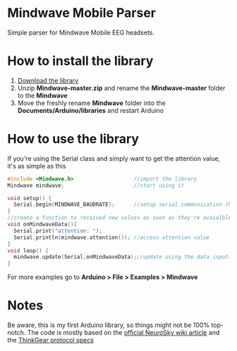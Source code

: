 Mindwave Mobile Parser
======================

Simple parser for Mindwave Mobile EEG headsets.

How to install the library
==========================

1. [Download the library](https://github.com/orgicus/Mindwave/archive/master.zip)
2. Unzip **Mindwave-master.zip** and rename the **Mindwave-master** folder to the **Mindwave**
4. Move the freshly rename **Mindwave** folder into the **Documents/Arduino/libraries** and restart Arduino


How to use the library
==========================
If you're using the Serial class and simply want to get the attention value,
it's as simple as this
``` cpp
#include <Mindwave.h>					//import the library
Mindwave mindwave;						//start using it

void setup() {
  Serial.begin(MINDWAVE_BAUDRATE);		//setup serial communication (MindWave mobile is set to 57600 baud rate)
}
//create a function to received new values as soon as they're avaialble
void onMindwaveData(){
  Serial.print("attention: ");
  Serial.println(mindwave.attention()); //access attention value
}
void loop() {
  mindwave.update(Serial,onMindwaveData);//update using the data input(Serial in this case) and the function to call when data is ready
}
```

For more examples go to **Arduino > File > Examples > Mindwave**

Notes
=====

Be aware, this is my first Arduino library, so things might not be 100% top-notch.
The code is mostly based on the [official NeuroSky wiki article](http://developer.neurosky.com/docs/doku.php?id=mindwave_mobile_and_arduino) and the [ThinkGear protocol specs](http://developer.neurosky.com/docs/doku.php?id=thinkgear_communications_protocol#bit_raw_wave_value)
